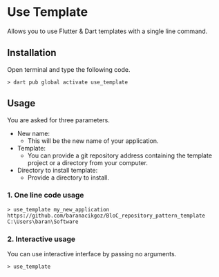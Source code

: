 # Use Template

Allows you to use Flutter & Dart templates with a single line command.  

## Installation
Open terminal and type the following code.
````
> dart pub global activate use_template
````

## Usage
You are asked for three parameters.  

* New name:
  * This will be the new name of your application.
* Template:
  * You can provide a git repository address containing the template project or a directory from your computer.
* Directory to install template:
  * Provide a directory to install.

### 1. One line code usage
````
> use_template my_new_application https://github.com/baranacikgoz/BloC_repository_pattern_template C:\Users\baran\Software
````

### 2. Interactive usage
You can use interactive interface by passing no arguments.

````
> use_template
````
